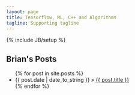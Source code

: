 ```yaml
---
layout: page
title: Tensorflow, ML, C++ and Algorithms
tagline: Supporting tagline
---
```

{% include JB/setup %}

## Brian's Posts

<ul class="posts">
  {% for post in site.posts %}
    <li>
      <span>{{ post.date | date_to_string }}</span> &raquo; <a href="{{ BASE_PATH }}{{ post.url }}">{{ post.title }}</a>
    </li>
  {% endfor %}
</ul>
